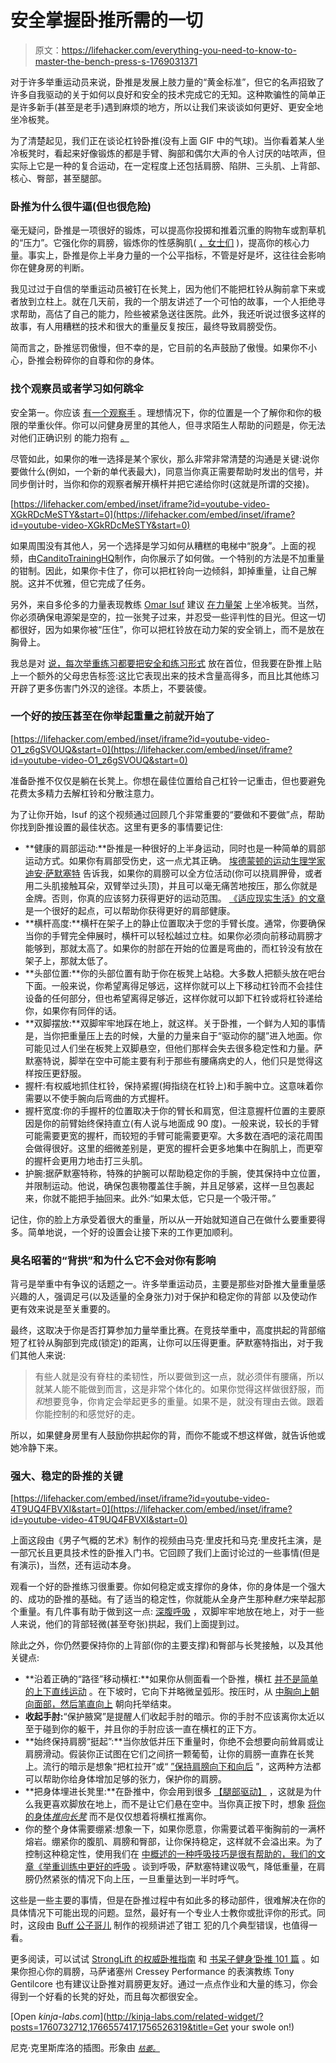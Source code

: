 # 安全掌握卧推所需的一切

> 原文：<https://lifehacker.com/everything-you-need-to-know-to-master-the-bench-press-s-1769031371>

对于许多举重运动员来说，卧推是发展上肢力量的“黄金标准”，但它的名声招致了许多自我驱动的关于如何以良好和安全的技术完成它的无知。这种欺骗性的简单正是许多新手(甚至是老手)遇到麻烦的地方，所以让我们来谈谈如何更好、更安全地坐冷板凳。



为了清楚起见，我们正在谈论杠铃卧推(没有上面 GIF 中的气球)。当你看着某人坐冷板凳时，看起来好像锻炼的都是手臂、胸部和偶尔大声的令人讨厌的咕哝声，但实际上它是一种的复合运动，在一定程度上还包括肩膀、陷阱、三头肌、上背部、核心、臀部，甚至腿部。

### **卧推为什么很牛逼(但也很危险)**

毫无疑问，卧推是一项很好的锻炼，可以提高你投掷和推着沉重的购物车或割草机的“压力”。它强化你的肩膀，锻炼你的性感胸肌( [，女士们](http://vitals.lifehacker.com/ladies-dont-be-afraid-of-chest-workouts-1745178585#_ga=1.31421244.2018206633.1447564335) )，提高你的核心力量。事实上，卧推是你上半身力量的一个公平指标，不管是好是坏，这往往会影响你在健身房的判断。

我见过过于自信的举重运动员被钉在长凳上，因为他们不能把杠铃从胸前拿下来或者放到立柱上。就在几天前，我的一个朋友讲述了一个可怕的故事，一个人拒绝寻求帮助，高估了自己的能力，险些被紧急送往医院。此外，我还听说过很多这样的故事，有人用糟糕的技术和很大的重量反复按压，最终导致肩膀受伤。

简而言之，卧推惩罚傲慢，但不幸的是，它目前的名声鼓励了傲慢。如果你不小心，卧推会粉碎你的自尊和你的身体。

### 找个观察员或者学习如何跳伞

安全第一。你应该 [有一个观察手](http://vitals.lifehacker.com/what-all-those-confusing-fitness-terms-actually-mean-1753539447) 。理想情况下，你的位置是一个了解你和你的极限的举重伙伴。你可以问健身房里的其他人，但寻求陌生人帮助的问题是，你无法对他们正确识别 的能力抱有 [。](https://lifehacker.com/why-it-s-dangerous-to-ask-a-stranger-for-a-spot-1752410786)

尽管如此，如果你的唯一选择是某个家伙，那么非常非常清楚的沟通是关键:说你要做什么(例如，一个新的单代表最大)，同意当你真正需要帮助时发出的信号，并同步倒计时，当你和你的观察者解开横杆并把它递给你时(这就是所谓的交接)。

 [https://lifehacker.com/embed/inset/iframe?id=youtube-video-XGkRDcMeSTY&start=0](https://lifehacker.com/embed/inset/iframe?id=youtube-video-XGkRDcMeSTY&start=0) 

如果周围没有其他人，另一个选择是学习如何从糟糕的电梯中“脱身”。上面的视频，由[CanditoTrainingHQ](https://www.youtube.com/channel/UCWZmmDqEJv277d7hBa1nRfg)制作，向你展示了如何做。一个特别的方法是不加重量的钳制。因此，如果你卡住了，你可以把杠铃向一边倾斜，卸掉重量，让自己解脱。这并不优雅，但它完成了任务。

另外，来自多伦多的力量表现教练 [Omar Isuf](https://www.youtube.com/user/OmarIsuf) 建议 [在力量架](https://www.youtube.com/watch?v=Ru0scbx8DuI) 上坐冷板凳。当然，你必须确保电源架是空的，拉一张凳子过来，并忍受一些评判性的目光。但这一切都很好，因为如果你被“压住”，你可以把杠铃放在动力架的安全销上，而不是放在胸骨上。

我总是对 [说，每次举重练习都要把安全和练习形式](https://lifehacker.com/how-to-minimize-your-risk-of-injury-when-lifting-heavie-1731253133) 放在首位，但我要在卧推上贴上一个额外的父母忠告标签:这比它表现出来的技术含量高得多，而且比其他练习开辟了更多伤害门外汉的途径。本质上，不要装傻。

### 一个好的按压甚至在你举起重量之前就开始了

 [https://lifehacker.com/embed/inset/iframe?id=youtube-video-O1_z6gSVOUQ&start=0](https://lifehacker.com/embed/inset/iframe?id=youtube-video-O1_z6gSVOUQ&start=0) 

准备卧推不仅仅是躺在长凳上。你想在最佳位置给自己杠铃一记重击，但也要避免花费太多精力去解杠铃和分散注意力。

为了让你开始，Isuf 的这个视频通过回顾几个非常重要的“要做和不要做”点，帮助你找到卧推设置的最佳状态。这里有更多的事情要记住:

*   **健康的肩部运动:**卧推是一种很好的上半身运动，同时也是一种简单的肩部运动方式。如果你有肩部受伤史，这一点尤其正确。 [埃德蒙顿的运动生理学家迪安·萨默塞特](http://deansomerset.com/) 告诉我，如果你的肩膀可以全方位活动(你可以挠肩胛骨，或者用二头肌接触耳朵，双臂举过头顶)，并且可以毫无痛苦地按压，那么你就是金牌。否则，你真的应该努力获得更好的运动范围。 [《适应现实生活》的文章](http://fitforreallife.com/2015/11/reaching-a-key-to-healthy-shoulders/) 是一个很好的起点，可以帮助你获得更好的肩部健康。
*   **横杆高度:**横杆在架子上的静止位置取决于您的手臂长度。通常，你要确保当你的手臂完全伸展时，横杆可以轻松越过立柱。如果你必须向前移动肩膀才能够到，那就太高了。如果你的肘部在开始的位置是弯曲的，而杠铃没有放在架子上，那就太低了。
*   **头部位置:**你的头部位置有助于你在板凳上站稳。大多数人把额头放在吧台下面。一般来说，你希望离得足够远，这样你就可以上下移动杠铃而不会挂住设备的任何部分，但也希望离得足够近，这样你就可以卸下杠铃或将杠铃递给你，如果你有同伴的话。
*   **双脚摆放:**双脚牢牢地踩在地上，就这样。关于卧推，一个鲜为人知的事情是，当你把重量压上去的时候，大量的力量来自于“驱动你的腿”进入地面。你可能见过人们坐在板凳上双脚悬空，但他们那样会失去很多稳定性和力量。萨默塞特说，脚举在空中可能主要有利于那些有腰痛病史的人，他们只是觉得这样按压更舒服。
*   握杆:有权威地抓住杠铃，保持紧握(拇指绕在杠铃上)和手腕中立。这意味着你需要以不使手腕向后弯曲的方式握杆。
*   握杆宽度:你的手握杆的位置取决于你的臂长和肩宽，但注意握杆位置的主要原因是你的前臂始终保持直立(有人说与地面成 90 度)。一般来说，较长的手臂可能需要更宽的握杆，而较短的手臂可能需要更窄。大多数在酒吧的滚花周围会做得很好。这里的细微差别是，更宽的握杆会更多地集中在胸肌上，而更窄的握杆会更用力地击打三头肌。
*   护腕:据萨默塞特称，特殊的护腕可以帮助稳定你的手腕，使其保持中立位置，并限制运动。他说，确保包裹物覆盖住手腕，并且足够紧，这样一旦包裹起来，你就不能把手抽回来。此外:“如果太低，它只是一个吸汗带。”

记住，你的脸上方承受着很大的重量，所以从一开始就知道自己在做什么要重要得多。简单地说，一个好的设置会让接下来的工作更加顺利。

### 臭名昭著的“背拱”和为什么它不会对你有影响

背弓是举重中有争议的话题之一。许多举重运动员，主要是那些对卧推大量重量感兴趣的人，强调足弓(以及适量的全身张力)对于保护和稳定你的背部 以及使动作更有效来说是至关重要的。

最终，这取决于你是否打算参加力量举重比赛。在竞技举重中，高度拱起的背部缩短了杠铃从胸部到完成(锁定)的距离，让你可以压得更重。萨默塞特指出，对于我们其他人来说:

> 有些人就是没有脊柱的柔韧性，所以要做到这一点，就必须伴有腰痛，所以就某人能不能做到而言，这是非常个体化的。如果你觉得这样做很舒服，而*和*想要竞争，你肯定会举起更多的重量。如果不是，就没有理由去做。跟着你能控制的和感觉好的走。

所以，如果健身房里有人鼓励你拱起你的背，而你不能或不想这样做，就告诉他或她冷静下来。

### 强大、稳定的卧推的关键

 [https://lifehacker.com/embed/inset/iframe?id=youtube-video-4T9UQ4FBVXI&start=0](https://lifehacker.com/embed/inset/iframe?id=youtube-video-4T9UQ4FBVXI&start=0) 

上面这段由《男子气概的艺术》制作的视频由马克·里皮托和马克·里皮托主演，是一部冗长且更具技术性的卧推入门书。它回顾了我们上面讨论过的一些事情(但是有演示)，当然，还有运动本身。

观看一个好的卧推练习很重要。你如何稳定或支撑你的身体，你的身体是一个强大的、成功的卧推的基础。有了适当的稳定性，你就能从全身产生那种*魅力*来举起那个重量。有几件事有助于做到这一点: [深腹呼吸](https://lifehacker.com/the-right-way-to-breathe-for-more-powerful-weightliftin-1765146303) ，双脚牢牢地放在地上，对于一些人来说，他们的背部轻微(甚至夸张)拱起，我们上面提到过。

除此之外，你仍然要保持你的上背部(你的主要支撑)和臀部与长凳接触，以及其他关键点:

*   **沿着正确的“路径”移动横杠:**如果你从侧面看一个卧推，横杠 [并不是简单的上下直线运动](https://youtu.be/4T9UQ4FBVXI?t=9m40s) 。在下坡时，它向下并略微呈弧形。按压时，从 [中胸向上朝向面部，然后笔直向上](https://www.youtube.com/watch?v=wKhI-O4HI8M) 朝向托举结束。  
*   **收起手肘:**“保护腋窝”是提醒人们收起手肘的暗示。你的手肘不应该离你太近以至于碰到你的躯干，并且你的手肘应该一直在横杠的正下方。
*   **始终保持肩膀“挺起”:**当你放低并压下重量时，你绝不会想要向前耸肩或让肩膀滑动。假装你正试图在它们之间挤一颗葡萄，让你的肩膀一直靠在长凳上。流行的暗示是想象“把杠拉开”或“ [”保持肩膀向下和向后](http://vitals.lifehacker.com/a-drill-to-help-you-learn-keep-your-shoulders-down-wh-1745869242) ”，这两种方法都可以帮助你给身体增加足够的张力，保护你的肩膀。
*   **把身体埋进长凳里:**在卧推中，你会用到很多 [【腿部驱动】](https://www.youtube.com/watch?v=BoI1kvsCS9s) ，这就是为什么我更喜欢脚放在地上，而不是让它们悬在空中。当你真正按下时，想象 [将你的身体*推向长凳*](https://www.youtube.com/watch?v=O1_z6gSVOUQ) 而不是仅仅想着将横杠推离你。
*   你的整个身体需要绷紧:想象一下，如果你愿意，你需要试着平衡胸前的一满杯熔岩。绷紧你的腹肌、肩膀和臀部，让你保持稳定，这样就不会溢出来。为了控制这种稳定性，使用我们在 [中概述的一种呼吸技巧是很有帮助的，我们的文章《举重训练中更好的呼吸](https://lifehacker.com/the-right-way-to-breathe-for-more-powerful-weightliftin-1765146303) 。谈到呼吸，萨默塞特建议吸气，降低重量，在肩膀仍然紧张的情况下向上压，一旦重量达到一半时呼气。

这些是一些主要的事情，但是在卧推过程中有如此多的移动部件，很难解决在你的具体情况下可能出现的问题。显然，最好有一个专业人士教你或批评你的形式。同时，这段由 [Buff 公子哥儿](https://www.youtube.com/channel/UCKf0UqBiCQI4Ol0To9V0pKQ) 制作的视频讲述了钳工 犯的几个典型错误，也值得一看。

更多阅读，可以试试 [StrongLift 的权威卧推指南](http://stronglifts.com/bench-press/) 和 [书呆子健身‘卧推 101 篇](https://www.nerdfitness.com/blog/2014/12/18/what-do-you-bench-strength-training-101-the-bench-press/) 。如果你担心你的肩膀，马萨诸塞州 Cressey Performance 的表演教练 Tony Gentilcore 也有建议让卧推对肩膀更友好。通过一点点作业和大量的练习，你会得到一个好看的长凳的好处，而且每次都很安全。

[Open *kinja-labs.com*](http://kinja-labs.com/related-widget/?posts=1760732712,1766557417,1756526319&title=Get your swole on!)

尼克·克里斯库洛的插图。形象由 [<small>*枯萎。*</small>](https://flic.kr/p/7HRoqc)